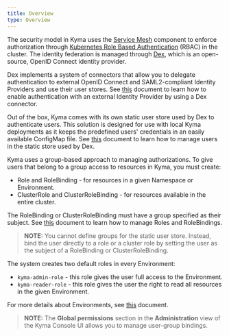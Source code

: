 ```yaml
---
title: Overview
type: Overview
---
```


The security model in Kyma uses the [Service Mesh](../../service-mesh/docs/001-overview-service-mesh.md) component to enforce authorization through [Kubernetes Role Based Authentication](https://kubernetes.io/docs/reference/access-authn-authz/rbac/) (RBAC) in the cluster. The identity federation is managed through [Dex](https://github.com/coreos/dex), which is an open-source, OpenID Connect identity provider.

Dex implements a system of connectors that allow you to delegate authentication to external OpenID Connect and SAML2-compliant Identity Providers and use their user stores. See [this](./005-details-add-connector.md) document to learn how to enable authentication with an external Identity Provider by using a Dex connector.

Out of the box, Kyma comes with its own static user store used by Dex to authenticate users. This solution is designed for use with local Kyma deployments as it keeps the predefined users' credentials in an easily available ConfigMap file.
See [this](./006-details-manage-static-users.md) document to learn how to manage users in the static store used by Dex.

Kyma uses a group-based approach to managing authorizations.
To give users that belong to a group access to resources in Kyma, you must create:

- Role and RoleBinding - for resources in a given Namespace or Environment.
- ClusterRole and ClusterRoleBinding - for resources available in the entire cluster.

The RoleBinding or ClusterRoleBinding must have a group specified as their subject.
See [this](https://kubernetes.io/docs/reference/access-authn-authz/rbac/) document to learn how to manage Roles and RoleBindings.

>**NOTE:** You cannot define groups for the static user store. Instead, bind the user directly to a role or a cluster role by setting the user as the subject of a RoleBinding or ClusterRoleBinding.

The system creates two default roles in every Environment:
- `kyma-admin-role` - this role gives the user full access to the Environment.
- `kyma-reader-role` - this role gives the user the right to read all resources in the given Environment.

For more details about Environments, see [this](../../kyma/docs/005-environments.md) document.

>**NOTE:** The **Global permissions** section in the **Administration** view of the Kyma Console UI allows you to manage user-group bindings.
